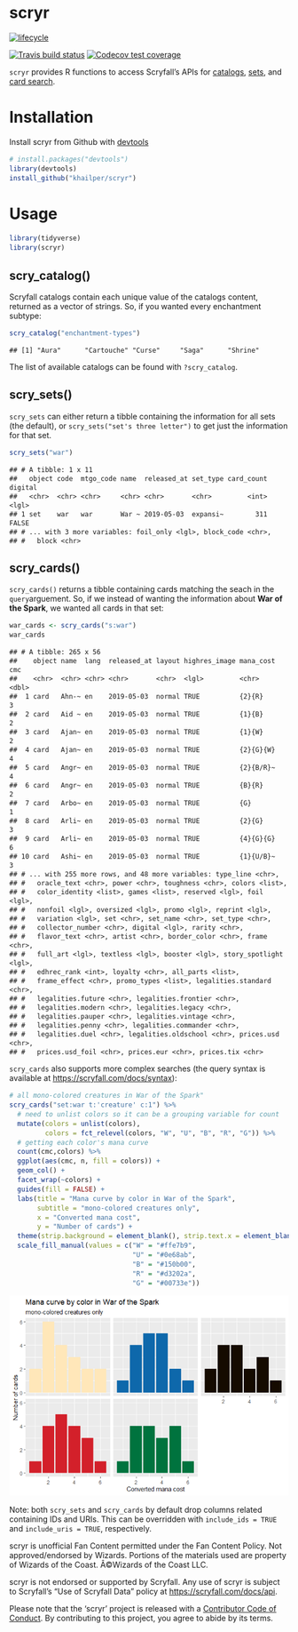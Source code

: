 scryr
================

[![lifecycle](https://img.shields.io/badge/lifecycle-experimental-orange.svg)](https://www.tidyverse.org/lifecycle/#experimental)

<!-- badges: start -->

[![Travis build
status](https://travis-ci.org/khailper/scryr.svg?branch=master)](https://travis-ci.org/khailper/scryr?branch=master)
[![Codecov test
coverage](https://codecov.io/gh/khailper/scryr/branch/master/graph/badge.svg)](https://codecov.io/gh/khailper/scryr?branch=master)
<!-- badges: end -->

`scryr` provides R functions to access Scryfall’s APIs for
[catalogs](https://scryfall.com/docs/api/catalogs),
[sets](https://scryfall.com/docs/api/sets), and [card
search](https://scryfall.com/docs/api/cards/search).

# Installation

Install scryr from Github with
[devtools](https://cran.r-project.org/web/packages/devtools/index.html)

``` r
# install.packages("devtools")
library(devtools)
install_github("khailper/scryr")
```

# Usage

``` r
library(tidyverse)
library(scryr)
```

## scry\_catalog()

Scryfall catalogs contain each unique value of the catalogs content,
returned as a vector of strings. So, if you wanted every enchantment
subtype:

``` r
scry_catalog("enchantment-types")
```

    ## [1] "Aura"      "Cartouche" "Curse"     "Saga"      "Shrine"

The list of available catalogs can be found with `?scry_catalog`.

## scry\_sets()

`scry_sets` can either return a tibble containing the information for
all sets (the default), or `scry_sets("set's three letter")` to get just
the information for that set.

``` r
scry_sets("war")
```

    ## # A tibble: 1 x 11
    ##   object code  mtgo_code name  released_at set_type card_count digital
    ##   <chr>  <chr> <chr>     <chr> <chr>       <chr>         <int> <lgl>  
    ## 1 set    war   war       War ~ 2019-05-03  expansi~        311 FALSE  
    ## # ... with 3 more variables: foil_only <lgl>, block_code <chr>,
    ## #   block <chr>

## scry\_cards()

`scry_cards()` returns a tibble containing cards matching the seach in
the `query`arguement. So, if we instead of wanting the information about
**War of the Spark**, we wanted all cards in that set:

``` r
war_cards <- scry_cards("s:war")
war_cards
```

    ## # A tibble: 265 x 56
    ##    object name  lang  released_at layout highres_image mana_cost   cmc
    ##    <chr>  <chr> <chr> <chr>       <chr>  <lgl>         <chr>     <dbl>
    ##  1 card   Ahn-~ en    2019-05-03  normal TRUE          {2}{R}        3
    ##  2 card   Aid ~ en    2019-05-03  normal TRUE          {1}{B}        2
    ##  3 card   Ajan~ en    2019-05-03  normal TRUE          {1}{W}        2
    ##  4 card   Ajan~ en    2019-05-03  normal TRUE          {2}{G}{W}     4
    ##  5 card   Angr~ en    2019-05-03  normal TRUE          {2}{B/R}~     4
    ##  6 card   Angr~ en    2019-05-03  normal TRUE          {B}{R}        2
    ##  7 card   Arbo~ en    2019-05-03  normal TRUE          {G}           1
    ##  8 card   Arli~ en    2019-05-03  normal TRUE          {2}{G}        3
    ##  9 card   Arli~ en    2019-05-03  normal TRUE          {4}{G}{G}     6
    ## 10 card   Ashi~ en    2019-05-03  normal TRUE          {1}{U/B}~     3
    ## # ... with 255 more rows, and 48 more variables: type_line <chr>,
    ## #   oracle_text <chr>, power <chr>, toughness <chr>, colors <list>,
    ## #   color_identity <list>, games <list>, reserved <lgl>, foil <lgl>,
    ## #   nonfoil <lgl>, oversized <lgl>, promo <lgl>, reprint <lgl>,
    ## #   variation <lgl>, set <chr>, set_name <chr>, set_type <chr>,
    ## #   collector_number <chr>, digital <lgl>, rarity <chr>,
    ## #   flavor_text <chr>, artist <chr>, border_color <chr>, frame <chr>,
    ## #   full_art <lgl>, textless <lgl>, booster <lgl>, story_spotlight <lgl>,
    ## #   edhrec_rank <int>, loyalty <chr>, all_parts <list>,
    ## #   frame_effect <chr>, promo_types <list>, legalities.standard <chr>,
    ## #   legalities.future <chr>, legalities.frontier <chr>,
    ## #   legalities.modern <chr>, legalities.legacy <chr>,
    ## #   legalities.pauper <chr>, legalities.vintage <chr>,
    ## #   legalities.penny <chr>, legalities.commander <chr>,
    ## #   legalities.duel <chr>, legalities.oldschool <chr>, prices.usd <chr>,
    ## #   prices.usd_foil <chr>, prices.eur <chr>, prices.tix <chr>

`scry_cards` also supports more complex searches (the query syntax is
available at <https://scryfall.com/docs/syntax>):

``` r
# all mono-colored creatures in War of the Spark"
scry_cards("set:war t:'creature' c:1") %>% 
  # need to unlist colors so it can be a grouping variable for count
  mutate(colors = unlist(colors),
         colors = fct_relevel(colors, "W", "U", "B", "R", "G")) %>% 
  # getting each color's mana curve
  count(cmc,colors) %>% 
  ggplot(aes(cmc, n, fill = colors)) +
  geom_col() +
  facet_wrap(~colors) + 
  guides(fill = FALSE) + 
  labs(title = "Mana curve by color in War of the Spark",
       subtitle = "mono-colored creatures only",
       x = "Converted mana cost", 
       y = "Number of cards") +
  theme(strip.background = element_blank(), strip.text.x = element_blank()) +
  scale_fill_manual(values = c("W" = "#ffe7b9",
                               "U" = "#0e68ab",
                               "B" = "#150b00",
                               "R" = "#d3202a",
                               "G" = "#00733e"))
```

![](README_files/figure-gfm/cards_example_b-1.png)<!-- -->

Note: both `scry_sets` and `scry_cards` by default drop columns related
containing IDs and URIs. This can be overridden with `include_ids =
TRUE` and `include_uris = TRUE`, respectively.

scryr is unofficial Fan Content permitted under the Fan Content Policy.
Not approved/endorsed by Wizards. Portions of the materials used are
property of Wizards of the Coast. Â©Wizards of the Coast LLC.

scryr is not endorsed or supported by Scryfall. Any use of scryr is
subject to Scryfall’s “Use of Scryfall Data” policy at
<https://scryfall.com/docs/api>.

Please note that the ‘scryr’ project is released with a [Contributor
Code of Conduct](.github/CODE_OF_CONDUCT.md). By contributing to this
project, you agree to abide by its terms.
